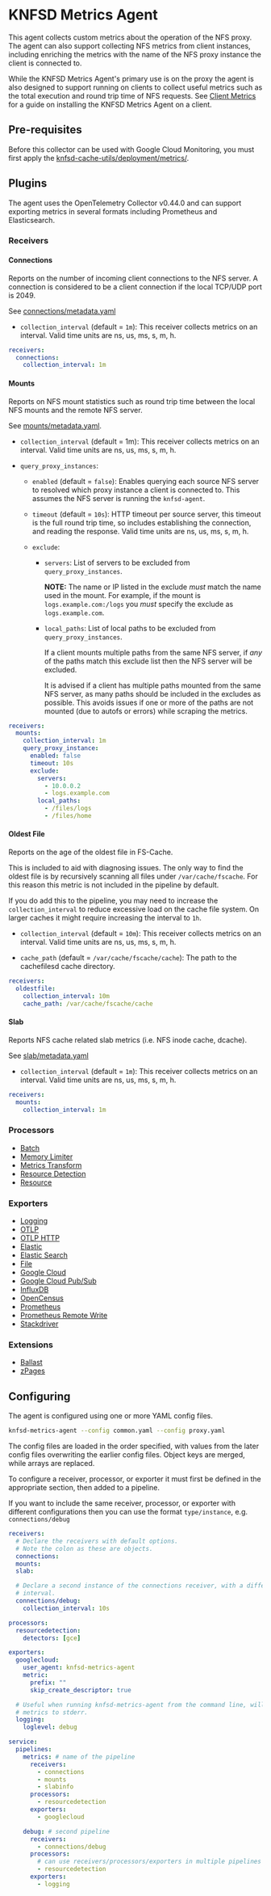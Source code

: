 # KNFSD Metrics Agent

This agent collects custom metrics about the operation of the NFS proxy. The agent can also support collecting NFS metrics from client instances, including enriching the metrics with the name of the NFS proxy instance the client is connected to.

While the KNFSD Metrics Agent's primary use is on the proxy the agent is also designed to support running on clients to collect useful metrics such as the total execution and round trip time of NFS requests. See [Client Metrics](../../../docs/client-metrics.md) for a guide on installing the KNFSD Metrics Agent on a client.

## Pre-requisites

Before this collector can be used with Google Cloud Monitoring, you must first apply the [knfsd-cache-utils/deployment/metrics/](../../../deployment/metrics/).

## Plugins

The agent uses the OpenTelemetry Collector v0.44.0 and can support exporting metrics in several formats including Prometheus and Elasticsearch.

### Receivers

#### Connections

Reports on the number of incoming client connections to the NFS server. A connection is considered to be a client connection if the local TCP/UDP port is 2049.

See [connections/metadata.yaml](internal/connections/metadata.yaml)

* `collection_interval` (default = `1m`): This receiver collects metrics on an interval. Valid time units are ns, us, ms, s, m, h.

```yaml
receivers:
  connections:
    collection_interval: 1m
```

#### Mounts

Reports on NFS mount statistics such as round trip time between the local NFS mounts and the remote NFS server.

See [mounts/metadata.yaml](internal/mounts/metadata.yaml).

* `collection_interval` (default = 1m): This receiver collects metrics on an interval. Valid time units are ns, us, ms, s, m, h.

* `query_proxy_instances`:

  * `enabled` (default = `false`): Enables querying each source NFS server to resolved which proxy instance a client is connected to. This assumes the NFS server is running the `knfsd-agent`.

  * `timeout` (default = `10s`): HTTP timeout per source server, this timeout is the full round trip time, so includes establishing the connection, and reading the response. Valid time units are ns, us, ms, s, m, h.

  * `exclude`:

    * `servers`: List of servers to be excluded from `query_proxy_instances`.

      **NOTE:** The name or IP listed in the exclude *must* match the name used in the mount. For example, if the mount is `logs.example.com:/logs` you *must* specify the exclude as `logs.example.com`.

    * `local_paths`: List of local paths to be excluded from `query_proxy_instances`.

      If a client mounts multiple paths from the same NFS server, if *any* of the paths match this exclude list then the NFS server will be excluded.

      It is advised if a client has multiple paths mounted from the same NFS server, as many paths should be included in the excludes as possible. This avoids issues if one or more of the paths are not mounted (due to autofs or errors) while scraping the metrics.

```yaml
receivers:
  mounts:
    collection_interval: 1m
    query_proxy_instance:
      enabled: false
      timeout: 10s
      exclude:
        servers:
          - 10.0.0.2
          - logs.example.com
        local_paths:
          - /files/logs
          - /files/home
```

#### Oldest File

Reports on the age of the oldest file in FS-Cache.

This is included to aid with diagnosing issues. The only way to find the oldest file is by recursively scanning all files under `/var/cache/fscache`. For this reason this metric is not included in the pipeline by default.

If you do add this to the pipeline, you may need to increase the `collection_interval` to reduce excessive load on the cache file system. On larger caches it might require increasing the interval to `1h`.

* `collection_interval` (default = `10m`): This receiver collects metrics on an interval. Valid time units are ns, us, ms, s, m, h.

* `cache_path` (default = `/var/cache/fscache/cache`): The path to the cachefilesd cache directory.

```yaml
receivers:
  oldestfile:
    collection_interval: 10m
    cache_path: /var/cache/fscache/cache
```

#### Slab

Reports NFS cache related slab metrics (i.e. NFS inode cache, dcache).

See [slab/metadata.yaml](internal/slab/metadata.yaml)

* `collection_interval` (default = `1m`): This receiver collects metrics on an interval. Valid time units are ns, us, ms, s, m, h.

```yaml
receivers:
  mounts:
    collection_interval: 1m
```

### Processors

* [Batch](https://pkg.go.dev/go.opentelemetry.io/collector@v0.44.0/processor/batchprocessor)
* [Memory Limiter](https://pkg.go.dev/go.opentelemetry.io/collector@v0.44.0/processor/memorylimiterprocessor)
* [Metrics Transform](https://pkg.go.dev/github.com/open-telemetry/opentelemetry-collector-contrib/processor/metricstransformprocessor@v0.44.0)
* [Resource Detection](https://pkg.go.dev/github.com/open-telemetry/opentelemetry-collector-contrib/processor/resourcedetectionprocessor@v0.44.0)
* [Resource](https://pkg.go.dev/github.com/open-telemetry/opentelemetry-collector-contrib/processor/resourceprocessor@v0.44.0)

### Exporters

* [Logging](https://pkg.go.dev/go.opentelemetry.io/collector@v0.44.0/exporter/loggingexporter)
* [OTLP](https://pkg.go.dev/go.opentelemetry.io/collector@v0.44.0/exporter/otlpexporter)
* [OTLP HTTP](https://pkg.go.dev/go.opentelemetry.io/collector@v0.44.0/exporter/otlphttpexporter)
* [Elastic](https://pkg.go.dev/github.com/open-telemetry/opentelemetry-collector-contrib/exporter/elasticexporter@v0.44.0)
* [Elastic Search](https://pkg.go.dev/github.com/open-telemetry/opentelemetry-collector-contrib/exporter/elasticsearchexporter@v0.44.0)
* [File](https://pkg.go.dev/github.com/open-telemetry/opentelemetry-collector-contrib/exporter/fileexporter@v0.44.0)
* [Google Cloud](https://pkg.go.dev/github.com/open-telemetry/opentelemetry-collector-contrib/exporter/googlecloudexporter@v0.44.0)
* [Google Cloud Pub/Sub](https://pkg.go.dev/github.com/open-telemetry/opentelemetry-collector-contrib/exporter/googlecloudpubsubexporter@v0.44.0)
* [InfluxDB](https://pkg.go.dev/github.com/open-telemetry/opentelemetry-collector-contrib/exporter/influxdbexporter@v0.44.0)
* [OpenCensus](https://pkg.go.dev/github.com/open-telemetry/opentelemetry-collector-contrib/exporter/opencensusexporter@v0.44.0)
* [Prometheus](https://pkg.go.dev/github.com/open-telemetry/opentelemetry-collector-contrib/exporter/prometheusexporter@v0.44.0)
* [Prometheus Remote Write](https://pkg.go.dev/github.com/open-telemetry/opentelemetry-collector-contrib/exporter/prometheusremotewriteexporter@v0.44.0)
* [Stackdriver](https://pkg.go.dev/github.com/open-telemetry/opentelemetry-collector-contrib/exporter/stackdriverexporter@v0.44.0)

### Extensions

* [Ballast](https://pkg.go.dev/go.opentelemetry.io/collector@v0.44.0/extension/ballastextension)
* [zPages](https://pkg.go.dev/go.opentelemetry.io/collector@v0.44.0/extension/zpagesextension)

## Configuring

The agent is configured using one or more YAML config files.

```bash
knfsd-metrics-agent --config common.yaml --config proxy.yaml
```

The config files are loaded in the order specified, with values from the later config files overwriting the earlier config files. Object keys are merged, while arrays are replaced.

To configure a receiver, processor, or exporter it must first be defined in the appropriate section, then added to a pipeline.

If you want to include the same receiver, processor, or exporter with different configurations then you can use the format `type/instance`, e.g. `connections/debug`

```yaml
receivers:
  # Declare the receivers with default options.
  # Note the colon as these are objects.
  connections:
  mounts:
  slab:

  # Declare a second instance of the connections receiver, with a different
  # interval.
  connections/debug:
    collection_interval: 10s

processors:
  resourcedetection:
    detectors: [gce]

exporters:
  googlecloud:
    user_agent: knfsd-metrics-agent
    metric:
      prefix: ""
      skip_create_descriptor: true

  # Useful when running knfsd-metrics-agent from the command line, will write
  # metrics to stderr.
  logging:
    loglevel: debug

service:
  pipelines:
    metrics: # name of the pipeline
      receivers:
        - connections
        - mounts
        - slabinfo
      processors:
        - resourcedetection
      exporters:
        - googlecloud

    debug: # second pipeline
      receivers:
        - connections/debug
      processors:
        # can use receivers/processors/exporters in multiple pipelines
        - resourcedetection
      exporters:
        - logging
```
